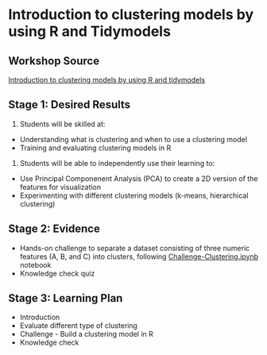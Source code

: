 # Introduction to clustering models by using R and Tidymodels 

## Workshop Source
[Introduction to clustering models by using R and tidymodels](https://docs.microsoft.com/en-us/learn/modules/introduction-clustering-models/?WT.mc_id=academic-59300-cacaste)

## Stage 1: Desired Results 

1. Students will be skilled at:
- Understanding what is clustering and when to use a clustering model
- Training and evaluating clustering models in R
1. Students will be able to independently use their learning to:
- Use Principal Componenent Analysis (PCA) to create a 2D version of the features for visualization
- Experimenting with different clustering models (k-means, hierarchical clustering)

## Stage 2: Evidence
 
- Hands-on challenge to separate a dataset consisting of three numeric features (A, B, and C) into clusters, following [Challenge-Clustering.ipynb](./solution/Challenge-Clustering.ipynb) notebook
- Knowledge check quiz 

## Stage 3: Learning Plan

- Introduction
- Evaluate different type of clustering
- Challenge - Build a clustering model in R
- Knowledge check